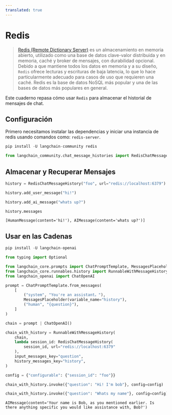 ```yaml
---
translated: true
---
```


# Redis

>[Redis (Remote Dictionary Server)](https://en.wikipedia.org/wiki/Redis) es un almacenamiento en memoria abierto, utilizado como una base de datos clave-valor distribuida y en memoria, caché y broker de mensajes, con durabilidad opcional. Debido a que mantiene todos los datos en memoria y a su diseño, `Redis` ofrece lecturas y escrituras de baja latencia, lo que lo hace particularmente adecuado para casos de uso que requieren una caché. Redis es la base de datos NoSQL más popular y una de las bases de datos más populares en general.

Este cuaderno repasa cómo usar `Redis` para almacenar el historial de mensajes de chat.

## Configuración

Primero necesitamos instalar las dependencias y iniciar una instancia de redis usando comandos como: `redis-server`.

```python
pip install -U langchain-community redis
```

```python
from langchain_community.chat_message_histories import RedisChatMessageHistory
```

## Almacenar y Recuperar Mensajes

```python
history = RedisChatMessageHistory("foo", url="redis://localhost:6379")

history.add_user_message("hi!")

history.add_ai_message("whats up?")
```

```python
history.messages
```

```output
[HumanMessage(content='hi!'), AIMessage(content='whats up?')]
```

## Usar en las Cadenas

```python
pip install -U langchain-openai
```

```python
from typing import Optional

from langchain_core.prompts import ChatPromptTemplate, MessagesPlaceholder
from langchain_core.runnables.history import RunnableWithMessageHistory
from langchain_openai import ChatOpenAI
```

```python
prompt = ChatPromptTemplate.from_messages(
    [
        ("system", "You're an assistant。"),
        MessagesPlaceholder(variable_name="history"),
        ("human", "{question}"),
    ]
)

chain = prompt | ChatOpenAI()

chain_with_history = RunnableWithMessageHistory(
    chain,
    lambda session_id: RedisChatMessageHistory(
        session_id, url="redis://localhost:6379"
    ),
    input_messages_key="question",
    history_messages_key="history",
)

config = {"configurable": {"session_id": "foo"}}

chain_with_history.invoke({"question": "Hi! I'm bob"}, config=config)

chain_with_history.invoke({"question": "Whats my name"}, config=config)
```

```output
AIMessage(content='Your name is Bob, as you mentioned earlier. Is there anything specific you would like assistance with, Bob?')
```
